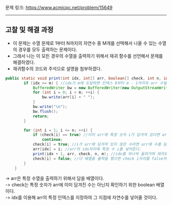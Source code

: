 문제 링크: https://www.acmicpc.net/problem/15649
- - -
## 고찰 및 해결 과정  
- 이 문제는 수열 문제로 1부터 N까지의 자연수 중 M개를 선택해서 나올 수 있는 수열의 경우를 모두 출력하는 문제이다.  
- 그래서 나는 이 모든 경우의 수열을 출력하기 위해서 재귀 함수를 선언해서 문제를 해결하였다.  
- 재귀함수의 코드와 주석으로 설명을 첨부하겠다.  
```JAVA
public static void print(int idx, int[] arr, boolean[] check, int n, int m) throws IOException {
        if (idx >= m) { //idx가 m에 도달하면 인덱스 0부터 m - 1까지의 arr 수열 내용을 모두 출력을 한다. 
            BufferedWriter bw = new BufferedWriter(new OutputStreamWriter(System.out));
            for (int i = 0; i < m; ++i) {
                bw.write(arr[i] + " ");
            }
            bw.write("\n");
            bw.flush();
            return;
        }

        for (int i = 1; i <= n; ++i) {
            if (check[i] == true) //이미 arr에 특정 숫자 i가 담겨져 있다면 arr에 다시 담을 필요가 없다. 
                continue;
            check[i] = true; //i가 arr에 담겨져 있지 않은 수라면 arr에 수를 담고 check에 true 처리를 진행
            arr[idx] = i; //arr의 idx자리에 특정 수 i를 넣어준다. 
            print(idx + 1, arr, check, n, m); //idx를 하나씩 올려가며 재귀호출
            check[i] = false; //다 배열을 출력을 했으면 check i자리를 false처리를 해서 다시 새로운 수열을 만들어 줄 수 있도록 한다.  
        }
    }
```
  -> arr은 특정 수열을 출력하기 위해서 담을 배열이다.  
  -> check는 특정 숫자가 arr에 이미 담겨진 수는 아닌지 확인하기 위한 boolean 배열이다.  
  -> idx를 이용해 arr의 특정 인덱스를 지정하여 그 지점에 자연수를 넣어줄 것이다.  
  